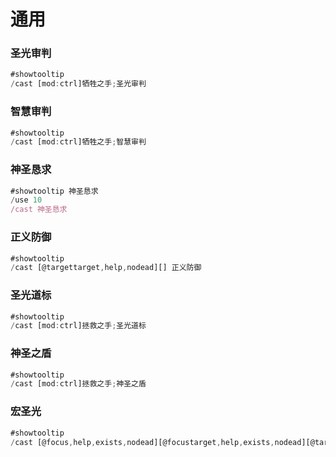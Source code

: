 # 通用

### 圣光审判

```javascript
#showtooltip
/cast [mod:ctrl]牺牲之手;圣光审判
```

### 智慧审判

```javascript
#showtooltip
/cast [mod:ctrl]牺牲之手;智慧审判
```

### 神圣恳求

```javascript
#showtooltip 神圣恳求
/use 10
/cast 神圣恳求
```

### 正义防御

```javascript
#showtooltip
/cast [@targettarget,help,nodead][] 正义防御
```

### 圣光道标

```javascript
#showtooltip
/cast [mod:ctrl]拯救之手;圣光道标
```

### 神圣之盾

```javascript
#showtooltip
/cast [mod:ctrl]拯救之手;神圣之盾
```

### 宏圣光

```javascript
#showtooltip
/cast [@focus,help,exists,nodead][@focustarget,help,exists,nodead][@targettarget,help,exists,nodead][]圣光术
```

```javascript

```
